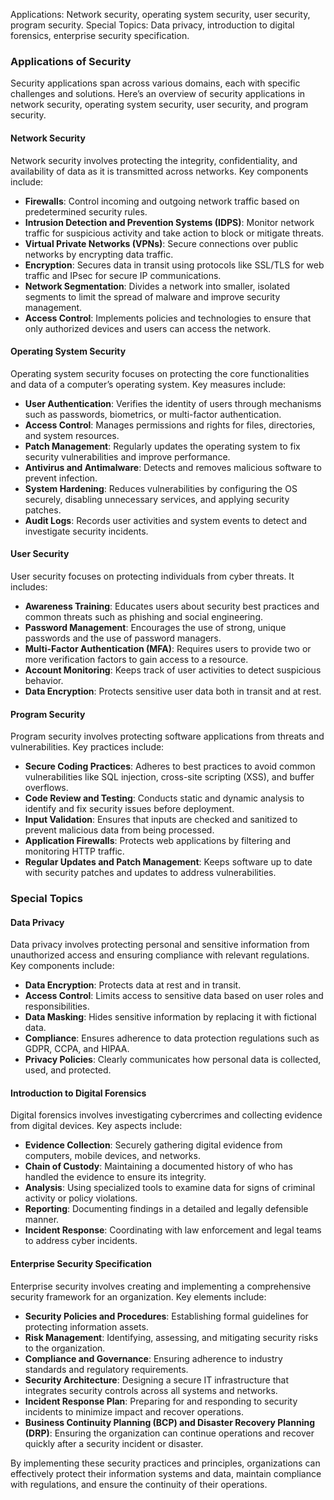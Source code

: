 Applications: Network security, operating system security, user security, program 
security. Special Topics: Data privacy, introduction to digital forensics, enterprise
security specification.


### Applications of Security

Security applications span across various domains, each with specific challenges and solutions. Here’s an overview of security applications in network security, operating system security, user security, and program security.

#### Network Security

Network security involves protecting the integrity, confidentiality, and availability of data as it is transmitted across networks. Key components include:

- **Firewalls**: Control incoming and outgoing network traffic based on predetermined security rules.
- **Intrusion Detection and Prevention Systems (IDPS)**: Monitor network traffic for suspicious activity and take action to block or mitigate threats.
- **Virtual Private Networks (VPNs)**: Secure connections over public networks by encrypting data traffic.
- **Encryption**: Secures data in transit using protocols like SSL/TLS for web traffic and IPsec for secure IP communications.
- **Network Segmentation**: Divides a network into smaller, isolated segments to limit the spread of malware and improve security management.
- **Access Control**: Implements policies and technologies to ensure that only authorized devices and users can access the network.

#### Operating System Security

Operating system security focuses on protecting the core functionalities and data of a computer’s operating system. Key measures include:

- **User Authentication**: Verifies the identity of users through mechanisms such as passwords, biometrics, or multi-factor authentication.
- **Access Control**: Manages permissions and rights for files, directories, and system resources.
- **Patch Management**: Regularly updates the operating system to fix security vulnerabilities and improve performance.
- **Antivirus and Antimalware**: Detects and removes malicious software to prevent infection.
- **System Hardening**: Reduces vulnerabilities by configuring the OS securely, disabling unnecessary services, and applying security patches.
- **Audit Logs**: Records user activities and system events to detect and investigate security incidents.

#### User Security

User security focuses on protecting individuals from cyber threats. It includes:

- **Awareness Training**: Educates users about security best practices and common threats such as phishing and social engineering.
- **Password Management**: Encourages the use of strong, unique passwords and the use of password managers.
- **Multi-Factor Authentication (MFA)**: Requires users to provide two or more verification factors to gain access to a resource.
- **Account Monitoring**: Keeps track of user activities to detect suspicious behavior.
- **Data Encryption**: Protects sensitive user data both in transit and at rest.

#### Program Security

Program security involves protecting software applications from threats and vulnerabilities. Key practices include:

- **Secure Coding Practices**: Adheres to best practices to avoid common vulnerabilities like SQL injection, cross-site scripting (XSS), and buffer overflows.
- **Code Review and Testing**: Conducts static and dynamic analysis to identify and fix security issues before deployment.
- **Input Validation**: Ensures that inputs are checked and sanitized to prevent malicious data from being processed.
- **Application Firewalls**: Protects web applications by filtering and monitoring HTTP traffic.
- **Regular Updates and Patch Management**: Keeps software up to date with security patches and updates to address vulnerabilities.

### Special Topics

#### Data Privacy

Data privacy involves protecting personal and sensitive information from unauthorized access and ensuring compliance with relevant regulations. Key components include:

- **Data Encryption**: Protects data at rest and in transit.
- **Access Control**: Limits access to sensitive data based on user roles and responsibilities.
- **Data Masking**: Hides sensitive information by replacing it with fictional data.
- **Compliance**: Ensures adherence to data protection regulations such as GDPR, CCPA, and HIPAA.
- **Privacy Policies**: Clearly communicates how personal data is collected, used, and protected.

#### Introduction to Digital Forensics

Digital forensics involves investigating cybercrimes and collecting evidence from digital devices. Key aspects include:

- **Evidence Collection**: Securely gathering digital evidence from computers, mobile devices, and networks.
- **Chain of Custody**: Maintaining a documented history of who has handled the evidence to ensure its integrity.
- **Analysis**: Using specialized tools to examine data for signs of criminal activity or policy violations.
- **Reporting**: Documenting findings in a detailed and legally defensible manner.
- **Incident Response**: Coordinating with law enforcement and legal teams to address cyber incidents.

#### Enterprise Security Specification

Enterprise security involves creating and implementing a comprehensive security framework for an organization. Key elements include:

- **Security Policies and Procedures**: Establishing formal guidelines for protecting information assets.
- **Risk Management**: Identifying, assessing, and mitigating security risks to the organization.
- **Compliance and Governance**: Ensuring adherence to industry standards and regulatory requirements.
- **Security Architecture**: Designing a secure IT infrastructure that integrates security controls across all systems and networks.
- **Incident Response Plan**: Preparing for and responding to security incidents to minimize impact and recover operations.
- **Business Continuity Planning (BCP) and Disaster Recovery Planning (DRP)**: Ensuring the organization can continue operations and recover quickly after a security incident or disaster.

By implementing these security practices and principles, organizations can effectively protect their information systems and data, maintain compliance with regulations, and ensure the continuity of their operations.